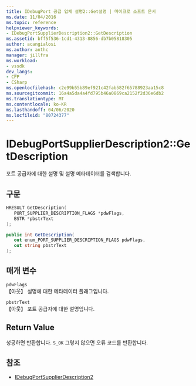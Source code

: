 ```yaml
---
title: IDebugPort 공급 업체 설명2::Get설명 | 마이크로 소프트 문서
ms.date: 11/04/2016
ms.topic: reference
helpviewer_keywords:
- IDebugPortSupplierDescription2::GetDescription
ms.assetid: bff5f536-1cd1-4313-8856-db7b05818305
author: acangialosi
ms.author: anthc
manager: jillfra
ms.workload:
- vssdk
dev_langs:
- CPP
- CSharp
ms.openlocfilehash: c2e99b55b89ef921c42fab582f65788923aa15c8
ms.sourcegitcommit: 16a4a5da4a4fd795b46a0869ca2152f2d36e6db2
ms.translationtype: MT
ms.contentlocale: ko-KR
ms.lasthandoff: 04/06/2020
ms.locfileid: "80724377"
---
```

# <a name="idebugportsupplierdescription2getdescription"></a>IDebugPortSupplierDescription2::GetDescription
포트 공급자에 대한 설명 및 설명 메타데이터를 검색합니다.

## <a name="syntax"></a>구문

```cpp
HRESULT GetDescription(
   PORT_SUPPLIER_DESCRIPTION_FLAGS *pdwFlags,
   BSTR *pbstrText
);
```

```csharp
public int GetDescription(
   out enum_PORT_SUPPLIER_DESCRIPTION_FLAGS pdwFlags,
   out string pbstrText
);
```

## <a name="parameters"></a>매개 변수
`pdwFlags`\
【아웃】 설명에 대한 메타데이터 플래그입니다.

`pbstrText`\
【아웃】 포트 공급자에 대한 설명입니다.

## <a name="return-value"></a>Return Value
 성공하면 반환합니다. `S_OK` 그렇지 않으면 오류 코드를 반환합니다.

## <a name="see-also"></a>참조
- [IDebugPortSupplierDescription2](../../../extensibility/debugger/reference/idebugportsupplierdescription2.md)
